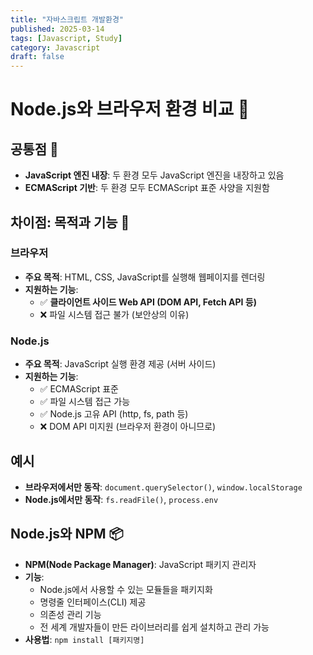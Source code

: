 ```yaml
---
title: "자바스크립트 개발환경"
published: 2025-03-14
tags: [Javascript, Study]
category: Javascript
draft: false
---
```


# Node.js와 브라우저 환경 비교 🔄
## 공통점 🤝
- **JavaScript 엔진 내장**: 두 환경 모두 JavaScript 엔진을 내장하고 있음
- **ECMAScript 기반**: 두 환경 모두 ECMAScript 표준 사양을 지원함

## 차이점: 목적과 기능 🎯
### 브라우저
- **주요 목적**: HTML, CSS, JavaScript를 실행해 웹페이지를 렌더링
- **지원하는 기능**:
    - ✅ **클라이언트 사이드 Web API (DOM API, Fetch API 등)**
    - ❌ 파일 시스템 접근 불가 (보안상의 이유)

### Node.js
- **주요 목적**: JavaScript 실행 환경 제공 (서버 사이드)
- **지원하는 기능**:
    - ✅ ECMAScript 표준
    - ✅ 파일 시스템 접근 가능
    - ✅ Node.js 고유 API (http, fs, path 등)
    - ❌ DOM API 미지원 (브라우저 환경이 아니므로)

## 예시
- **브라우저에서만 동작**: `document.querySelector()`, `window.localStorage`
- **Node.js에서만 동작**: `fs.readFile()`, `process.env`

## Node.js와 NPM 📦
- **NPM(Node Package Manager)**: JavaScript 패키지 관리자
- **기능**:
    - Node.js에서 사용할 수 있는 모듈들을 패키지화
    - 명령줄 인터페이스(CLI) 제공
    - 의존성 관리 기능
    - 전 세계 개발자들이 만든 라이브러리를 쉽게 설치하고 관리 가능
- **사용법**: `npm install [패키지명]`